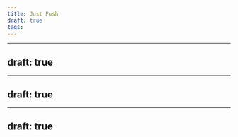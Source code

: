 ```yaml
---
title: Just Push
draft: true
tags:
---
```

---
draft: true
---
---
draft: true
---
---
draft: true
---
